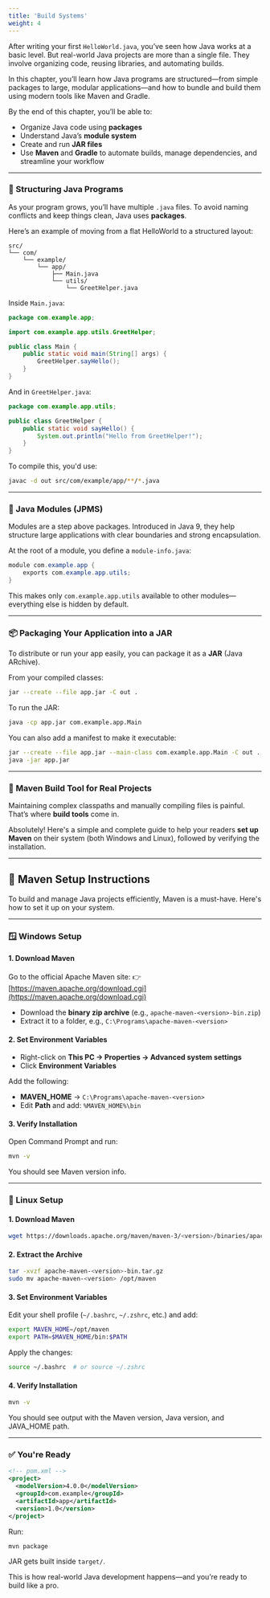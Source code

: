```yaml
---
title: 'Build Systems'
weight: 4
---
```


After writing your first `HelloWorld.java`, you’ve seen how Java works at a basic level. But real-world Java projects are more than a single file. They involve organizing code, reusing libraries, and automating builds.

In this chapter, you’ll learn how Java programs are structured—from simple packages to large, modular applications—and how to bundle and build them using modern tools like Maven and Gradle.

By the end of this chapter, you’ll be able to:

* Organize Java code using **packages**
* Understand Java’s **module system**
* Create and run **JAR files**
* Use **Maven** and **Gradle** to automate builds, manage dependencies, and streamline your workflow

---

### 📁 Structuring Java Programs

As your program grows, you’ll have multiple `.java` files. To avoid naming conflicts and keep things clean, Java uses **packages**.

Here’s an example of moving from a flat HelloWorld to a structured layout:

```
src/
└── com/
    └── example/
        └── app/
            ├── Main.java
            └── utils/
                └── GreetHelper.java
```

Inside `Main.java`:

```java
package com.example.app;

import com.example.app.utils.GreetHelper;

public class Main {
    public static void main(String[] args) {
        GreetHelper.sayHello();
    }
}
```

And in `GreetHelper.java`:

```java
package com.example.app.utils;

public class GreetHelper {
    public static void sayHello() {
        System.out.println("Hello from GreetHelper!");
    }
}
```

To compile this, you'd use:

```bash
javac -d out src/com/example/app/**/*.java
```

---

### 🧩 Java Modules (JPMS)

Modules are a step above packages. Introduced in Java 9, they help structure large applications with clear boundaries and strong encapsulation.

At the root of a module, you define a `module-info.java`:

```java
module com.example.app {
    exports com.example.app.utils;
}
```

This makes only `com.example.app.utils` available to other modules—everything else is hidden by default.

---

### 📦 Packaging Your Application into a JAR

To distribute or run your app easily, you can package it as a **JAR** (Java ARchive).

From your compiled classes:

```bash
jar --create --file app.jar -C out .
```

To run the JAR:

```bash
java -cp app.jar com.example.app.Main
```

You can also add a manifest to make it executable:

```bash
jar --create --file app.jar --main-class com.example.app.Main -C out .
java -jar app.jar
```

---

### 🧰 Maven Build Tool for Real Projects

Maintaining complex classpaths and manually compiling files is painful. That’s where **build tools** come in.

Absolutely! Here's a simple and complete guide to help your readers **set up Maven** on their system (both Windows and Linux), followed by verifying the installation.

---

## 🧱 Maven Setup Instructions

To build and manage Java projects efficiently, Maven is a must-have. Here's how to set it up on your system.

---

### 🪟 Windows Setup

#### 1. **Download Maven**

Go to the official Apache Maven site:
👉 [https://maven.apache.org/download.cgi](https://maven.apache.org/download.cgi)

* Download the **binary zip archive** (e.g., `apache-maven-<version>-bin.zip`)
* Extract it to a folder, e.g., `C:\Programs\apache-maven-<version>`

#### 2. **Set Environment Variables**

* Right-click on **This PC → Properties → Advanced system settings**
* Click **Environment Variables**

Add the following:

* **MAVEN\_HOME** → `C:\Programs\apache-maven-<version>`
* Edit **Path** and add:
  `%MAVEN_HOME%\bin`

#### 3. **Verify Installation**

Open Command Prompt and run:

```bash
mvn -v
```

You should see Maven version info.

---

### 🐧 Linux Setup

#### 1. **Download Maven**

```bash
wget https://downloads.apache.org/maven/maven-3/<version>/binaries/apache-maven-<version>-bin.tar.gz
```

#### 2. **Extract the Archive**

```bash
tar -xvzf apache-maven-<version>-bin.tar.gz
sudo mv apache-maven-<version> /opt/maven
```

#### 3. **Set Environment Variables**

Edit your shell profile (`~/.bashrc`, `~/.zshrc`, etc.) and add:

```bash
export MAVEN_HOME=/opt/maven
export PATH=$MAVEN_HOME/bin:$PATH
```

Apply the changes:

```bash
source ~/.bashrc  # or source ~/.zshrc
```

#### 4. **Verify Installation**

```bash
mvn -v
```

You should see output with the Maven version, Java version, and JAVA\_HOME path.

---

### ✅ You're Ready

```xml
<!-- pom.xml -->
<project>
  <modelVersion>4.0.0</modelVersion>
  <groupId>com.example</groupId>
  <artifactId>app</artifactId>
  <version>1.0</version>
</project>
```

Run:

```bash
mvn package
```

JAR gets built inside `target/`.

This is how real-world Java development happens—and you’re ready to build like a pro.

